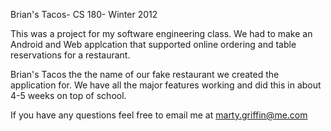 Brian's Tacos- CS 180- Winter 2012

This was a project for my software engineering class. We had to make an Android and Web applcation that supported online ordering and table reservations for a restaurant.

Brian's Tacos the the name of our fake restaurant we created the application for. We have all the major features working and did this in about 4-5 weeks on top of school.

If you have any questions feel free to email me at marty.griffin@me.com